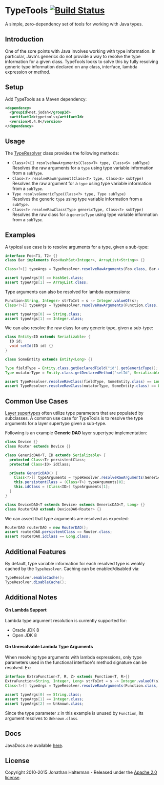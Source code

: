 # TypeTools [![Build Status](https://travis-ci.org/jhalterman/typetools.png)](https://travis-ci.org/jhalterman/typetools)

A simple, zero-dependency set of tools for working with Java types.

## Introduction

One of the sore points with Java involves working with type information. In particular, Java's generics do not provide a way to resolve the type information for a given class. TypeTools looks to solve this by fully resolving generic type information declared on any class, interface, lambda expression or method.

## Setup

Add TypeTools as a Maven dependency:

```xml
<dependency>
  <groupId>net.jodah</groupId>
  <artifactId>typetools</artifactId>
  <version>0.4.0</version>
</dependency>
```

## Usage

The [TypeResolver](http://jodah.net/typetools/javadoc/net/jodah/typetools/TypeResolver.html) class provides the following methods:

* `Class<?>[] resolveRawArguments(Class<T> type, Class<S> subType)`
<br>Resolves the raw arguments for a `type` using type variable information from a `subType`.
* `Class<?> resolveRawArgument(Class<T> type, Class<S> subType)`
<br>Resolves the raw argument for a `type` using type variable information from a `subType`.
* `Type resolveGenericType(Class<?> type, Type subType)`
<br>Resolves the generic `type` using type variable information from a `subType`.
* `Class<?> resolveRawClass(Type genericType, Class<?> subType)`
<br>Resolves the raw class for a `genericType` using type variable information from a `subType`. 

## Examples

A typical use case is to resolve arguments for a type, given a sub-type:

```java
interface Foo<T1, T2> {}
class Bar implements Foo<HashSet<Integer>, ArrayList<String>> {}

Class<?>[] typeArgs = TypeResolver.resolveRawArguments(Foo.class, Bar.class);

assert typeArgs[0] == HashSet.class;
assert typeArgs[1] == ArrayList.class;
```

Type arguments can also be resolved for lambda expressions:

```java
Function<String, Integer> strToInt = s -> Integer.valueOf(s);
Class<?>[] typeArgs = TypeResolver.resolveRawArguments(Function.class, strToInt.getClass());

assert typeArgs[0] == String.class;
assert typeArgs[1] == Integer.class;
```

We can also resolve the raw class for any generic type, given a sub-type:

```java
class Entity<ID extends Serializable> {
  ID id;
  void setId(ID id) {}
}

class SomeEntity extends Entity<Long> {}

Type fieldType = Entity.class.getDeclaredField("id").getGenericType();
Type mutatorType = Entity.class.getDeclaredMethod("setId", Serializable.class).getGenericParameterTypes()[0];

assert TypeResolver.resolveRawClass(fieldType, SomeEntity.class) == Long.class;
assert TypeResolver.resolveRawClass(mutatorType, SomeEntity.class) == Long.class;
```

## Common Use Cases

[Layer supertypes](http://martinfowler.com/eaaCatalog/layerSupertype.html) often utilize type parameters that are populated by subclasses. A common use case for TypeTools is to resolve the type arguments for a layer supertype given a sub-type. 

Following is an example **Generic DAO** layer supertype implementation:

```java
class Device {}
class Router extends Device {}

class GenericDAO<T, ID extends Serializable> {
  protected Class<T> persistentClass;
  protected Class<ID> idClass;

  private GenericDAO() {
    Class<?>[] typeArguments = TypeResolver.resolveRawArguments(GenericDAO.class, getClass());
    this.persistentClass = (Class<T>) typeArguments[0];
    this.idClass = (Class<ID>) typeArguments[1];
  }
}

class DeviceDAO<T extends Device> extends GenericDAO<T, Long> {}
class RouterDAO extends DeviceDAO<Router> {}
```

We can assert that type arguments are resolved as expected:

```java
RouterDAO routerDAO = new RouterDAO();
assert routerDAO.persistentClass == Router.class;
assert routerDAO.idClass == Long.class;
```

## Additional Features

By default, type variable information for each resolved type is weakly cached by the `TypeResolver`. Caching can be enabled/disabled via:

```java
TypeResolver.enableCache();
TypeResolver.disableCache();
```

## Additional Notes

#### On Lambda Support

Lambda type argument resolution is currently supported for:

* Oracle JDK 8
* Open JDK 8

#### On Unresolvable Lambda Type Arguments

When resolving type arguments with lambda expressions, only type parameters used in the functional interface's method signature can be resolved. Ex:

```java
interface ExtraFunction<T, R, Z> extends Function<T, R>{}
ExtraFunction<String, Integer, Long> strToInt = s -> Integer.valueOf(s);
Class<?>[] typeArgs = TypeResolver.resolveRawArguments(Function.class, strToInt.getClass());

assert typeArgs[0] == String.class;
assert typeArgs[1] == Integer.class;
assert typeArgs[2] == Unknown.class;
```

Since the type parameter `Z` in this example is unused by `Function`, its argument resolves to `Unknown.class`.

## Docs

JavaDocs are available [here](https://jhalterman.github.com/typetools/javadoc).

## License

Copyright 2010-2015 Jonathan Halterman - Released under the [Apache 2.0 license](http://www.apache.org/licenses/LICENSE-2.0.html).